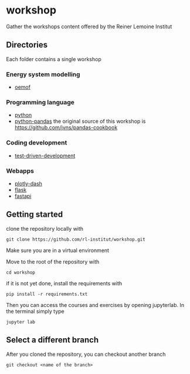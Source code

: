 # workshop
Gather the workshops content offered by the Reiner Lemoine Institut

## Directories
Each folder contains a single workshop
### Energy system modelling
- [oemof](oemof)
### Programming language
- [python](python)
- [python-pandas](python-pandas)
    the original source of this workshop is https://github.com/jvns/pandas-cookbook
### Coding development
- [test-driven-development](test-driven-development)
### Webapps
- [plotly-dash](plotly-dash)
- [flask](flask)
- [fastapi](fastapi)

## Getting started
clone the repository locally with
```
git clone https://github.com/rl-institut/workshop.git
```

Make sure you are in a virtual environment

Move to the root of the repository with
```
cd workshop
```

if it is not yet done, install the requirements with 
```
pip install -r requirements.txt
```

Then you can access the courses and exercises by opening jupyterlab.
In the terminal simply type
```
jupyter lab
```

## Select a different branch
After you cloned the repository, you can checkout another branch
```
git checkout <name of the branch>
```
